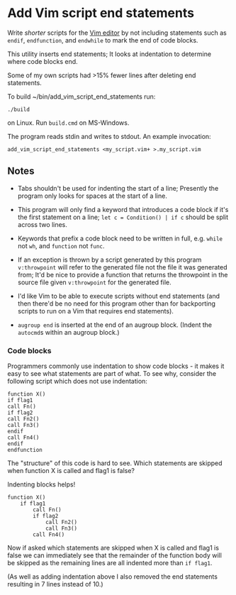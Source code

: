 # Add Vim script end statements #

Write _shorter_ scripts for the [Vim editor](https://www.vim.org/) by not including statements such as `endif`, `endfunction`, and `endwhile` to mark the end of code blocks.

This utility inserts end statements; It looks at indentation to determine where code blocks end.

Some of my own scripts had >15% fewer lines after deleting end statements.

To build ~/bin/add_vim_script_end_statements run:
```
./build
```
on Linux. Run `build.cmd` on MS-Windows.

The program reads stdin and writes to stdout. An example invocation:
```
add_vim_script_end_statements <my_script.vim+ >.my_script.vim
```

## Notes ##

- Tabs shouldn't be used for indenting the start of a line; Presently the program only looks for spaces at the start of a line.

- This program will only find a keyword that introduces a code block if it's the first statement on a line; `let c = Condition() | if c` should be split across two lines.

- Keywords that prefix a code block need to be written in full, e.g. `while` not `wh`, and `function` not `func`.

- If an exception is thrown by a script generated by this program `v:throwpoint` will refer to the generated file not the file it was generated from; It'd be nice to provide a function that returns the throwpoint in the source file given `v:throwpoint` for the generated file.

- I'd like Vim to be able to execute scripts without end statements (and then there'd be no need for this program other than for backporting scripts to run on a Vim that requires end statements).

- `augroup end` is inserted at the end of an augroup block. (Indent the `autocmd`s within an augroup block.)


### Code blocks ###

Programmers commonly use indentation to show code blocks - it makes it easy to see what statements are part of what. To see why, consider the following script which does not use indentation:
```
function X()
if flag1
call Fn()
if flag2
call Fn2()
call Fn3()
endif
call Fn4()
endif
endfunction
```
The "structure" of this code is hard to see. Which statements are skipped when function X is called and flag1 is false?

Indenting blocks helps!
```
function X()
    if flag1
        call Fn()
        if flag2
            call Fn2()
            call Fn3()
        call Fn4()
```
Now if asked which statements are skipped when X is called and flag1 is false we can immediately see that the remainder of the function body will be skipped as the remaining lines are all indented more than `if flag1`.

(As well as adding indentation above I also removed the end statements resulting in 7 lines instead of 10.)
